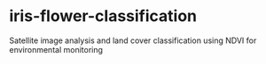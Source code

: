 # iris-flower-classification
Satellite image analysis and land cover classification using NDVI for environmental monitoring
